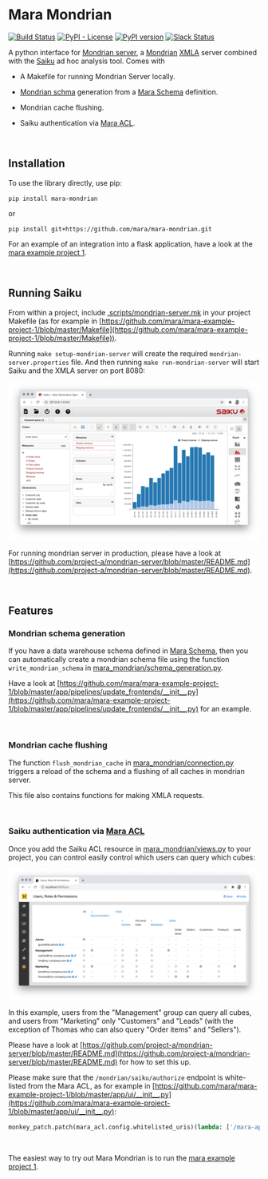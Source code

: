 
# Mara Mondrian

[![Build Status](https://travis-ci.org/mara/mara-mondrian.svg?branch=master)](https://travis-ci.org/mara/mara-mondrian)
[![PyPI - License](https://img.shields.io/pypi/l/mara-mondrian.svg)](https://github.com/mara/mara-mondrian/blob/master/LICENSE)
[![PyPI version](https://badge.fury.io/py/mara-mondrian.svg)](https://badge.fury.io/py/mara-mondrian)
[![Slack Status](https://img.shields.io/badge/slack-join_chat-white.svg?logo=slack&style=social)](https://communityinviter.com/apps/mara-users/public-invite)

A python interface for [Mondrian server](https://github.com/project-a/mondrian-server), a [Mondrian](https://en.wikipedia.org/wiki/Mondrian_OLAP_server) [XMLA](https://en.wikipedia.org/wiki/XML_for_Analysis) server combined with the [Saiku](https://www.meteorite.bi/products/saiku/) ad hoc analysis tool. Comes with

- A Makefile for running Mondrian Server locally.

- [Mondrian schma](https://mondrian.pentaho.com/documentation/schema.php) generation from a [Mara Schema](https://github.com/mara/mara-schema) definition.

- Mondrian cache flushing.

- Saiku authentication via [Mara ACL](https://github.com/mara/mara-acl). 



&nbsp;

## Installation

To use the library directly, use pip:

```
pip install mara-mondrian
```

or
 
```
pip install git+https://github.com/mara/mara-mondrian.git
```

For an example of an integration into a flask application, have a look at the [mara example project 1](https://github.com/mara/mara-example-project-1).

&nbsp;

## Running Saiku

From within a project, include [.scripts/mondrian-server.mk](https://github.com/mara/mara-mondrian/tree/master/.scripts/mondrian-server.mk) in your project Makefile (as for example in [https://github.com/mara/mara-example-project-1/blob/master/Makefile](https://github.com/mara/mara-example-project-1/blob/master/Makefile)).

Running `make setup-mondrian-server` will create the required `mondrian-server.properties` file. And then running `make run-mondrian-server` will start Saiku and the XMLA server on port 8080: 

![Saiku](docs/saiku.png)

For running mondrian server in production, please have a look at [https://github.com/project-a/mondrian-server/blob/master/README.md](https://github.com/project-a/mondrian-server/blob/master/README.md).

&nbsp;

## Features

### Mondrian schema generation

If you have a data warehouse schema defined in [Mara Schema](https://github.com/mara/mara-schema), then you can automatically create a mondrian schema file using the function `write_mondrian_schema` in [mara_mondrian/schema_generation.py](mara_mondrian/schema_generation.py).

Have a look at [https://github.com/mara/mara-example-project-1/blob/master/app/pipelines/update_frontends/__init__.py](https://github.com/mara/mara-example-project-1/blob/master/app/pipelines/update_frontends/__init__.py) for an example.

&nbsp;

### Mondrian cache flushing

The function `flush_mondrian_cache` in [mara_mondrian/connection.py](https://github.com/mara/mara-mondrian/tree/master/mara_mondrian/connection.py) triggers a reload of the schema and a flushing of all caches in mondrian server.

This file also contains functions for making XMLA requests. 

&nbsp;

### Saiku authentication via [Mara ACL](https://github.com/mara/mara-acl)

Once you add the Saiku ACL resource in [mara_mondrian/views.py](https://github.com/mara/mara-mondrian/tree/master/mara_mondrian/views.py) to your project, you can control easily control which users can query which cubes:

![Saiku ACL](docs/acl.png)

In this example, users from the "Management" group can query all cubes, and users from "Marketing" only "Customers" and "Leads" (with the exception of Thomas who can also query "Order items" and "Sellers").

Please have a look at [https://github.com/project-a/mondrian-server/blob/master/README.md](https://github.com/project-a/mondrian-server/blob/master/README.md) for how to set this up.

Please make sure that the `/mondrian/saiku/authorize` endpoint is white-listed from the Mara ACL, as for example in [https://github.com/mara/mara-example-project-1/blob/master/app/ui/__init__.py](https://github.com/mara/mara-example-project-1/blob/master/app/ui/__init__.py):

```python
monkey_patch.patch(mara_acl.config.whitelisted_uris)(lambda: ['/mara-app/navigation-bar', '/mondrian/saiku/authorize'])
```

&nbsp;

The easiest way to try out Mara Mondrian is to run the [mara example project 1](https://github.com/mara/mara-example-project-1).